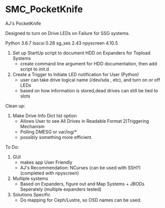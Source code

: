# SMC_PocketKnife

AJ&#39;s PocketKnife

Designed to turn on Drive LEDs on Failure for SSG systems.

Python 3.6.7
lsscsi 0.28
sg_ses 2.43
npyscreen 4.10.5

1) Set up StartUp script to document HDD on Expanders for Topload Systems
    - create command line argument for HDD documentation, then add script to init.d 
2) Create a Trigger to Initiate LED notification for User (Python)
    - user can take drive logical name (/dev/sda , etc), and turn on or off LEDs
    - based on how information is stored,dead drives can still be tied to slots

Clean up:

1) Make Drive Info Dict list option
    - Allows User to see All Drives in Readable Format
2)Triggering Mechanism
    - Polling DMESG or var/log/*
    - possibly something more efficient.

To Do:

1) GUI
    - makes app User Friendly
    - AJ's Recommendation: NCurses (can be used with SSH?) (completed with npyscreen)
2) Multiple systems
    - Based on Expanders, figure out and Map Systems + JBODs Seperately (multiple expanders tested)
3) Solutions Specific
    - Do mapping for Ceph/Lustre, so OSD names can be used.
